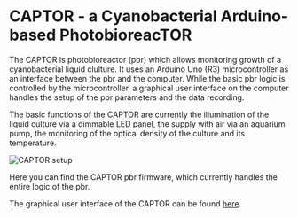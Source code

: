 CAPTOR - a Cyanobacterial Arduino-based PhotobioreacTOR
======

The CAPTOR is photobioreactor (pbr) which allows monitoring growth of a cyanobacterial liquid clulture. It uses an Arduino Uno (R3) microcontroller as an interface between the pbr and the computer. While the basic pbr logic is controlled by the microcontroller, a graphical user interface on the computer handles the setup of the pbr parameters and the data recording.

The basic functions of the CAPTOR are currently the illumination of the liquid culture via a dimmable LED panel, the supply with air via an aquarium pump, the monitoring of the optical density of the culture and its temperature.

![CAPTOR setup](https://github.com/roblehmann/captor/blob/master/img/captor.jpg "CAPTOR setup")

Here you can find the CAPTOR pbr firmware, which currently handles the entire logic of the pbr.

The graphical user interface of the CAPTOR can be found [here](https://github.com/roblehmann/captor_interface).